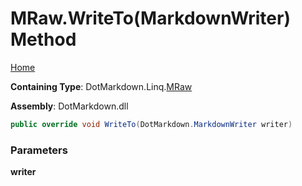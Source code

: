 # MRaw\.WriteTo\(MarkdownWriter\) Method

[Home](../../../../README.md)

**Containing Type**: DotMarkdown\.Linq\.[MRaw](../README.md)

**Assembly**: DotMarkdown\.dll

```csharp
public override void WriteTo(DotMarkdown.MarkdownWriter writer)
```

### Parameters

**writer**